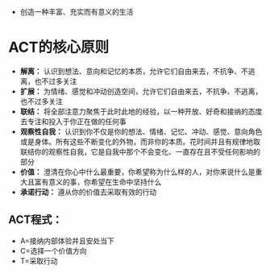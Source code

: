 - 创造一种丰富、充实而有意义的生活

# ACT的核心原则

- **解离：** 认识到想法、意向和记忆的本质，允许它们自由来去，不抗争、不逃离，也不过多关注
- **扩展：** 为情绪、感觉和冲动创造空间，允许它们自由来去，不抗争、不逃离，也不过多关注
- **联结：** 将全部注意力聚焦于此时此地的经验，以一种开放、好奇和接纳的态度去专注和投入于你正在做的任何事
- **观察性自我：** 认识到你不仅是你的想法、情绪、记忆、冲动、感觉、意向角色或是身体。所有这些不断变化的外物，而非你的本质。花时间并且有规律地取联结你的观察性自我，它是自我中那个不会变化、一直存在且不受任何影响的部分
- **价值：** 澄清在你心中什么最重要，你希望称为什么样的人，对你来说什么是重大且富有意义的事，你希望在生命中坚持什么
- **承诺行动：** 遵从你的价值去采取有效的行动

## ACT程式：
- A=接纳内部体验并且安处当下
- C=选择一个价值方向
- T=采取行动

